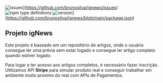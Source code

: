 ![issues](https://img.shields.io/github/issues/brunosilva/ignews)](https://github.com/brunosilva/ignews/issues)
![npm type definitions](https://img.shields.io/npm/types/chalk)
![version](https://img.shields.io/github/package-json/v/brunosilva/ignews)](https://github.com/brunosilva/ignews/blob/main/package.json)


## Projeto igNews

Este projeto é baseado em um repositório de artigos, onde o usuário consegue ler uma prévia sem estar logado e consegue ler artigo completo quando estiver logado.

Para logar e ter acesso aos artigos completos, é necessário fazer inscrição. Utilizamos API **Stripe** para simular produto real e conseguir trabalhar em ambiente muito proximo do real com APIs de Pagamentos.



